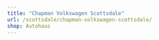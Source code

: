 ```yaml
---
title: "Chapman Volkswagen Scottsdale"
url: /scottsdale/chapman-volkswagen-scottsdale/
shop: Autohaus
---
```

